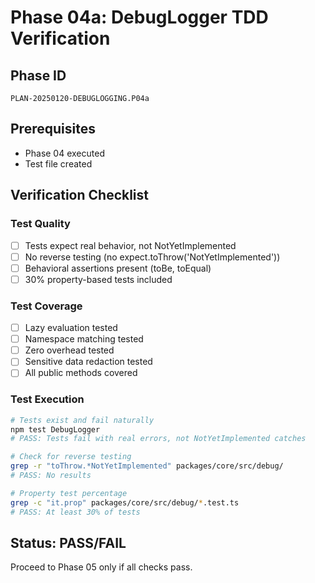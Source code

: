 # Phase 04a: DebugLogger TDD Verification

## Phase ID
`PLAN-20250120-DEBUGLOGGING.P04a`

## Prerequisites
- Phase 04 executed
- Test file created

## Verification Checklist

### Test Quality
- [ ] Tests expect real behavior, not NotYetImplemented
- [ ] No reverse testing (no expect.toThrow('NotYetImplemented'))
- [ ] Behavioral assertions present (toBe, toEqual)
- [ ] 30% property-based tests included

### Test Coverage
- [ ] Lazy evaluation tested
- [ ] Namespace matching tested
- [ ] Zero overhead tested
- [ ] Sensitive data redaction tested
- [ ] All public methods covered

### Test Execution
```bash
# Tests exist and fail naturally
npm test DebugLogger
# PASS: Tests fail with real errors, not NotYetImplemented catches

# Check for reverse testing
grep -r "toThrow.*NotYetImplemented" packages/core/src/debug/
# PASS: No results

# Property test percentage
grep -c "it.prop" packages/core/src/debug/*.test.ts
# PASS: At least 30% of tests
```

## Status: PASS/FAIL

Proceed to Phase 05 only if all checks pass.